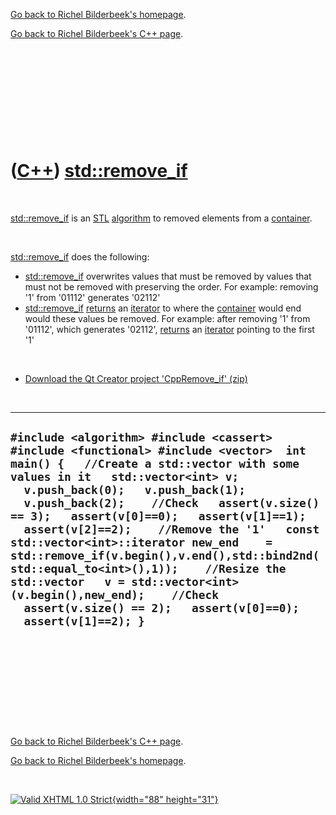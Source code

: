 [Go back to Richel Bilderbeek's homepage](index.htm).

[Go back to Richel Bilderbeek's C++ page](Cpp.htm).

 

 

 

 

 

([C++](Cpp.htm)) [std::remove\_if](CppRemove_if.htm)
====================================================

 

[std::remove\_if](CppRemove_if.htm) is an [STL](CppStl.htm)
[algorithm](CppAlgorithm.htm) to removed elements from a
[container](CppContainer.htm).

 

[std::remove\_if](CppRemove_if.htm) does the following:

-   [std::remove\_if](CppRemove_if.htm) overwrites values that must be
    removed by values that must not be removed with preserving
    the order. For example: removing '1' from '01112' generates '02112'
-   [std::remove\_if](CppRemove_if.htm) [returns](CppReturn.htm) an
    [iterator](CppIterator.htm) to where the
    [container](CppContainer.htm) would end would these values
    be removed. For example: after removing '1' from '01112', which
    generates '02112', [returns](CppReturn.htm) an
    [iterator](CppIterator.htm) pointing to the first '1'

 

-   [Download the Qt Creator project
    'CppRemove\_if' (zip)](CppRemove_if.zip)

 

  ---------------------------------------------------------------------------------------------------------------------------------------------------------------------------------------------------------------------------------------------------------------------------------------------------------------------------------------------------------------------------------------------------------------------------------------------------------------------------------------------------------------------------------------------------------------------------------------------------------------------------
  ` #include <algorithm> #include <cassert> #include <functional> #include <vector>  int main() {   //Create a std::vector with some values in it   std::vector<int> v;   v.push_back(0);   v.push_back(1);   v.push_back(2);    //Check   assert(v.size() == 3);   assert(v[0]==0);   assert(v[1]==1);   assert(v[2]==2);    //Remove the '1'   const std::vector<int>::iterator new_end    = std::remove_if(v.begin(),v.end(),std::bind2nd(std::equal_to<int>(),1));    //Resize the std::vector   v = std::vector<int>(v.begin(),new_end);    //Check   assert(v.size() == 2);   assert(v[0]==0);   assert(v[1]==2); } `
  ---------------------------------------------------------------------------------------------------------------------------------------------------------------------------------------------------------------------------------------------------------------------------------------------------------------------------------------------------------------------------------------------------------------------------------------------------------------------------------------------------------------------------------------------------------------------------------------------------------------------------

 

 

 

 

 

[Go back to Richel Bilderbeek's C++ page](Cpp.htm).

[Go back to Richel Bilderbeek's homepage](index.htm).

 

[![Valid XHTML 1.0 Strict](valid-xhtml10.png){width="88"
height="31"}](http://validator.w3.org/check?uri=referer)

